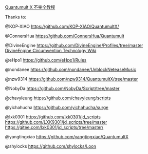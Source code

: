 [Quantumult X 不完全教程](https://www.notion.so/Quantumult-X-1d32ddc6e61c4892ad2ec5ea47f00917)

Thanks to:

@KOP-XIAO https://github.com/KOP-XIAO/QuantumultX/

@ConnersHua https://github.com/ConnersHua/Quantumult

@DivineEngine https://github.com/DivineEngine/Profiles/tree/master
[DivineEngine Circumvention Technology Wiki](https://www.notion.so/DivineEngine-Circumvention-Technology-Wiki-0fdb36a8d71a4151983d23fbc866759c)

@eHpo1 https://github.com/eHpo1/Rules

@nondanee https://github.com/nondanee/UnblockNeteaseMusic

@nzw9314 https://github.com/nzw9314/QuantumultX/tree/master

@NobyDa https://github.com/NobyDa/Script/tree/master

@chavyleung https://github.com/chavyleung/scripts

@yichahucha https://github.com/yichahucha/surge

@lxk0301 https://github.com/lxk0301/jd_scripts
https://github.com/LXK9301/jd_scripts/tree/master
https://gitee.com/lxk0301/jd_scripts/tree/master/

@yangtingxiao https://github.com/yangtingxiao/QuantumultX

@shylocks https://github.com/shylocks/Loon
